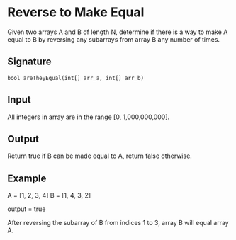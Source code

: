 # Reverse to Make Equal

Given two arrays A and B of length N, determine if there is a way to make A equal to B by reversing any subarrays from array B any number of times.

## Signature

```bool areTheyEqual(int[] arr_a, int[] arr_b)```

## Input

All integers in array are in the range [0, 1,000,000,000].

## Output

Return true if B can be made equal to A, return false otherwise.

## Example

A = [1, 2, 3, 4]
B = [1, 4, 3, 2]

output = true

After reversing the subarray of B from indices 1 to 3, array B will equal array A.
